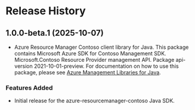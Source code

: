 # Release History

## 1.0.0-beta.1 (2025-10-07)

- Azure Resource Manager Contoso client library for Java. This package contains Microsoft Azure SDK for Contoso Management SDK. Microsoft.Contoso Resource Provider management API. Package api-version 2021-10-01-preview. For documentation on how to use this package, please see [Azure Management Libraries for Java](https://aka.ms/azsdk/java/mgmt).
### Features Added

- Initial release for the azure-resourcemanager-contoso Java SDK.
